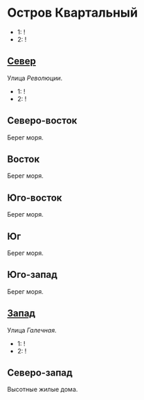 # Остров Квартальный

* 1:    !
* 2:    !

## [Север](./540160.md)

Улица *Революции*.

* 1:    !
* 2:    !

## Северо-восток

Берег моря.

## Восток

Берег моря.

## Юго-восток

Берег моря.

## Юг

Берег моря.

## Юго-запад

Берег моря.

## [Запад](./530170.md)

Улица *Галечная*.

* 1:    !
* 2:    !

## Северо-запад

Высотные жилые дома.
